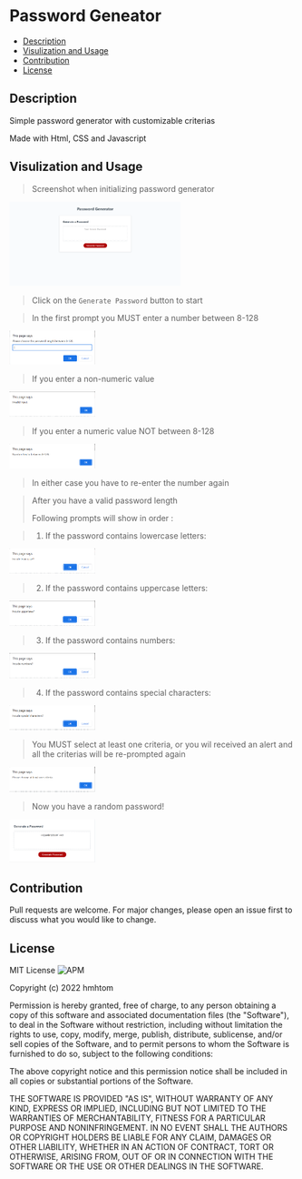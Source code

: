 # Password Geneator

- [Description](#description)
- [Visulization and Usage](#visulization-and-usage)
- [Contribution](#contribution)
- [License](#license)

## Description

Simple password generator with customizable criterias

Made with Html, CSS and Javascript

## Visulization and Usage

> Screenshot when initializing password generator

<img src="assets/img/app-screenshot.png" width="60%">

> Click on the `Generate Password` button to start

> In the first prompt you MUST enter a number between 8-128

<img src="assets/img/password-length-prompt.png" width="30%">

> If you enter a non-numeric value

<img src="assets/img/invalidinput-prompt.png" width="30%">

> If you enter a numeric value NOT between 8-128

<img src="assets/img/wrongnumber-prompt.png" width="30%">

> In either case you have to re-enter the number again

> After you have a valid password length
>
> Following prompts will show in order :

> 1. If the password contains lowercase letters:

<img src="assets/img/lowercase-prompt.png" width="30%">

> 2. If the password contains uppercase letters:

<img src="assets/img/uppercase-prompt.png" width="30%">

> 3. If the password contains numbers:

<img src="assets/img/number-prompt.png" width="30%">

> 4. If the password contains special characters:

<img src="assets/img/special-prompt.png" width="30%">

> You MUST select at least one criteria, or you wil received an alert and all the criterias will be re-prompted again

<img src="assets/img/nocriteria-alert.png" width="30%">

> Now you have a random password!

<img src="assets/img/password-show.png" width="30%">

## Contribution

Pull requests are welcome. For major changes, please open an issue first to discuss what you would like to change.

## License

MIT License ![APM](https://img.shields.io/apm/l/vim-mode)

Copyright (c) 2022 hmhtom

Permission is hereby granted, free of charge, to any person obtaining a copy
of this software and associated documentation files (the "Software"), to deal
in the Software without restriction, including without limitation the rights
to use, copy, modify, merge, publish, distribute, sublicense, and/or sell
copies of the Software, and to permit persons to whom the Software is
furnished to do so, subject to the following conditions:

The above copyright notice and this permission notice shall be included in all
copies or substantial portions of the Software.

THE SOFTWARE IS PROVIDED "AS IS", WITHOUT WARRANTY OF ANY KIND, EXPRESS OR
IMPLIED, INCLUDING BUT NOT LIMITED TO THE WARRANTIES OF MERCHANTABILITY,
FITNESS FOR A PARTICULAR PURPOSE AND NONINFRINGEMENT. IN NO EVENT SHALL THE
AUTHORS OR COPYRIGHT HOLDERS BE LIABLE FOR ANY CLAIM, DAMAGES OR OTHER
LIABILITY, WHETHER IN AN ACTION OF CONTRACT, TORT OR OTHERWISE, ARISING FROM,
OUT OF OR IN CONNECTION WITH THE SOFTWARE OR THE USE OR OTHER DEALINGS IN THE
SOFTWARE.
